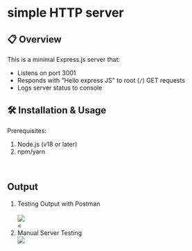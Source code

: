 # simple HTTP server
<body>

## 📋 Overview

This is a minimal Express.js server that:
- Listens on port 3001
- Responds with "Hello express JS" to root (`/`) GET requests
- Logs server status to console


## 🛠️ Installation & Usage

Prerequisites:
<ol>
  <li>Node.js (v18 or later)</li>
  <li>npm/yarn</li>
</ol>
<br>

## Output

<ol>
  <li>Testing Output with Postman</li><br>
  <img src = "https://github.com/user-attachments/assets/db9c9fef-04fd-4310-b078-b8efd98f6497">
  <br><
  <li>Manual Server Testing</li>
  <img src ="https://github.com/user-attachments/assets/ba1d5799-d609-46fc-bd73-369f065da216">



</ol>



  
</body>
